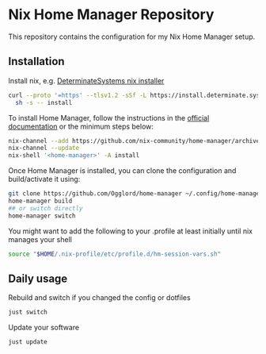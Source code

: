 # Nix Home Manager Repository

This repository contains the configuration for my Nix Home Manager setup.

## Installation

Install nix, e.g. [DeterminateSystems nix installer](https://github.com/DeterminateSystems/nix-installer)
```bash
curl --proto '=https' --tlsv1.2 -sSf -L https://install.determinate.systems/nix | \
  sh -s -- install
```

To install Home Manager, follow the instructions in the [official documentation](https://github.com/nix-community/home-manager#installation) or the minimum steps below:


```bash
nix-channel --add https://github.com/nix-community/home-manager/archive/master.tar.gz home-manager
nix-channel --update
nix-shell '<home-manager>' -A install
```

Once Home Manager is installed, you can clone the configuration and build/activate it using:

```bash
git clone https://github.com/Ogglord/home-manager ~/.config/home-manager
home-manager build
## or switch directly
home-manager switch
```

You might want to add the following to your .profile at least initially until nix manages your shell
```bash
source "$HOME/.nix-profile/etc/profile.d/hm-session-vars.sh"
```
## Daily usage

Rebuild and switch if you changed the config or dotfiles

```bash
just switch
```

Update your software

```bash
just update
```
